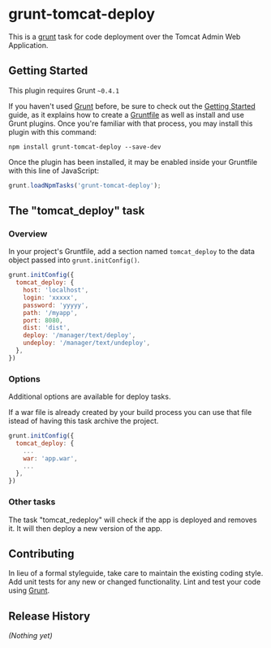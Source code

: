 # grunt-tomcat-deploy

This is a [grunt](https://github.com/gruntjs/grunt) task for code deployment over the Tomcat Admin Web Application.



## Getting Started
This plugin requires Grunt `~0.4.1`

If you haven't used [Grunt](http://gruntjs.com/) before, be sure to check out the [Getting Started](http://gruntjs.com/getting-started) guide, as it explains how to create a [Gruntfile](http://gruntjs.com/sample-gruntfile) as well as install and use Grunt plugins. Once you're familiar with that process, you may install this plugin with this command:

```shell
npm install grunt-tomcat-deploy --save-dev
```

Once the plugin has been installed, it may be enabled inside your Gruntfile with this line of JavaScript:

```js
grunt.loadNpmTasks('grunt-tomcat-deploy');
```

## The "tomcat_deploy" task

### Overview
In your project's Gruntfile, add a section named `tomcat_deploy` to the data object passed into `grunt.initConfig()`.

```js
grunt.initConfig({
  tomcat_deploy: {
    host: 'localhost',
    login: 'xxxxx',
    password: 'yyyyy',
    path: '/myapp',
    port: 8080,
    dist: 'dist',
    deploy: '/manager/text/deploy',
    undeploy: '/manager/text/undeploy',
  },
})
```
### Options
Additional options are available for deploy tasks.

If a war file is already created by your build process you can use that file istead of having this task archive the project.
```js
grunt.initConfig({
  tomcat_deploy: {
    ...
    war: 'app.war',
    ...
  },
})
```

### Other tasks
The task "tomcat_redeploy" will check if the app is deployed and removes it. It will then deploy a new version of the app.


## Contributing
In lieu of a formal styleguide, take care to maintain the existing coding style. Add unit tests for any new or changed functionality. Lint and test your code using [Grunt](http://gruntjs.com/).

## Release History
_(Nothing yet)_
